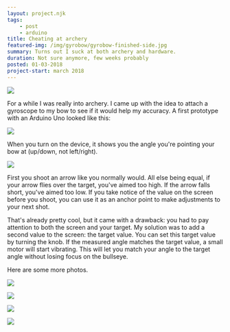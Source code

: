 ```yaml
---
layout: project.njk
tags: 
    - post
    - arduino
title: Cheating at archery
featured-img: /img/gyrobow/gyrobow-finished-side.jpg
summary: Turns out I suck at both archery and hardware.
duration: Not sure anymore, few weeks probably
posted: 01-03-2018
project-start: march 2018
---
```


![](/img/gyrobow/gyrobow-finished-side.jpg)


For a while I was really into archery. I came up with the idea to attach a gyroscope to my bow to see if it would help my accuracy. A first prototype with an Arduino Uno looked like this:

![](/img/gyrobow/gyrobow-wip.gif)


When you turn on the device, it shows you the angle you're pointing your bow at (up/down, not left/right).

![](/img/gyrobow/gyrobow-wip-3.jpg)


First you shoot an arrow like you normally would. All else being equal, if your arrow flies over the target, you've aimed too high. If the arrow falls short, you've aimed too low. If you take notice of the value on the screen before you shoot, you can use it as an anchor point to make adjustments to your next shot. 

That's already pretty cool, but it came with a drawback: you had to pay attention to both the screen and your target. My solution was to add a second value to the screen: the target value. You can set this target value by turning the knob. If the measured angle matches the target value, a small motor will start vibrating. This will let you match your angle to the target angle without losing focus on the bullseye.


Here are some more photos.

![](/img/gyrobow/gyrobow-finished-front.jpg)

![](/img/gyrobow/gyrobow-finished-side.jpg)

![](/img/gyrobow/gyrobow-finished-back.jpg)

![](/img/gyrobow/gyrobow-finished-action.jpg)